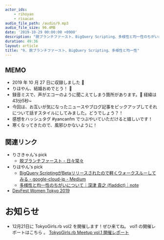 ```yaml
---
actor_ids:
    - rihoyan
    - risacan
audio_file_path: /audio/9.mp3
audio_file_size: 96.4MB
date: '2019-10-29 00:00:00 +0900'
description: "脱ブランチファースト、BigQuery Scripting、多様性と均一性のちがいについて話しました。"
duration: 49:36
layout: article
title: "9. 脱ブランチファースト、BigQuery Scripting、多様性と均一性"
---
```


## MEMO

- 2019 年 10 月 27 日に収録しました 📆
- りほやん、結婚おめでとう！ 💐
- 録音ミスで、声がエコーのように聞こえてしまう箇所があります。🙏 経緯は43分5秒~
- 今回は、お互いが気になったニュースやブログ記事をピックアップしてそれについて話すスタイルにしてみました。どうでしょう？！
- 感想をハッシュタグ #yancanfm でつぶやいていただけると嬉しいです！
- 寒くなってきたので、風邪ひかないように！

## 関連リンク
- りさきゃん's pick
  - [脱ブランチファースト \- 日々常々](https://irof.hateblo.jp/entry/2019/10/25/113652)
- りほやん's pick
  - [BigQuery ScriptingがBetaリリースされたので軽くウォークスルーしてみる \- google\-cloud\-jp \- Medium](https://medium.com/google-cloud-jp/bigquery-scripting%E3%81%8Cbeta%E3%83%AA%E3%83%AA%E3%83%BC%E3%82%B9%E3%81%95%E3%82%8C%E3%81%9F%E3%81%AE%E3%81%A7%E8%BB%BD%E3%81%8F%E3%82%A6%E3%82%A9%E3%83%BC%E3%82%AF%E3%82%B9%E3%83%AB%E3%83%BC%E3%81%97%E3%81%A6%E3%81%BF%E3%82%8B-1408bab2c026)
  - [多様性と均一性のちがいについて｜深津 貴之 \(fladdict\)｜note](https://note.mu/fladdict/n/n4c99c9002591)
- [DevFest Women Tokyo 2019](https://www.devfest-women.com/)

# お知らせ
- 12月21日に TokyoGirls.rb vol2 を開催します！ぜひ来てね。 vol1 の開催レポートはこちら 。 [TokyoGirls\.rb Meetup vol\.1 開催レポート](https://magazine.rubyist.net/articles/0060/0060-TokyoGirlsrb01Report.html)